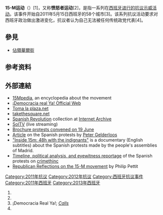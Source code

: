 **15-M运动**（）\[1\]，又称**愤怒者运动**\[2\]，是指一系列在[西班牙进行的抗议示威活动](../Page/西班牙.md "wikilink")。该事件开始自2011年5月15日西班牙的58个城市\[3\]。该系列抗议活动要求对西班牙政治做出激进变化，抗议者认为自己无法被任何传统政党代表\[4\]。

## 參見

  - [佔領華爾街](../Page/佔領華爾街.md "wikilink")

## 参考资料

<references/>

## 外部連結

  - [15Mpedia](http://15mpedia.org), an encyclopedia about the movement
  - [¡Democracia real Ya\! Official
    Web](https://web.archive.org/web/20110520210745/http://www.democraciarealya.es/)
  - [Toma la plaza.net](http://tomalaplaza.net/)
  - [takethesquare.net](http://takethesquare.net)
  - [Spanish Revolution](http://archive.org/details/spanishrevolution)
    collection at [Internet
    Archive](https://zh.wikipedia.org/wiki/Internet_Archive "wikilink")
  - [SolTV](http://www.soltv.tv) (live streaming)
  - [Brochure protests convened on 19
    June](https://web.archive.org/web/20111125191824/http://es.scribd.com/doc/57091274/Democracia-Real-YA-El-19-de-Junio-Volvemos-a-Tomar-Las-Calles)
  - [Article](https://web.archive.org/web/20110610010558/http://www.counterpunch.org/gelderloos06072011.html)
    on the Spanish protests by [Peter
    Gelderloos](https://zh.wikipedia.org/wiki/Peter_Gelderloos "wikilink")
  - ["Inside 15m: 48h with the
    indignants"](http://www.kaosenlared.net/noticia/video-reportaje-inside-15m-48h-ls-indignads)
    is a documentary (English subtitles) about the Spanish protests made
    by the people's assemblies of Madrid.
  - [Timeline, political analysis, and eyewitness
    reportage](https://web.archive.org/web/20130425075421/http://www.crimethinc.com/texts/recentfeatures/barc.php)
    of the Spanish protests on
    [crimethinc](https://zh.wikipedia.org/wiki/crimethinc "wikilink")
  - [Republican Reflections on the 15-M
    movement](http://www.booksandideas.net/Republican-Reflections-on-the-15-M.html)
    by Philip Pettit

[Category:2011年抗议](https://zh.wikipedia.org/wiki/Category:2011年抗议 "wikilink")
[Category:2012年抗议](https://zh.wikipedia.org/wiki/Category:2012年抗议 "wikilink")
[Category:西班牙抗议事件](https://zh.wikipedia.org/wiki/Category:西班牙抗议事件 "wikilink")
[Category:2011年西班牙](https://zh.wikipedia.org/wiki/Category:2011年西班牙 "wikilink")
[Category:2013年西班牙](https://zh.wikipedia.org/wiki/Category:2013年西班牙 "wikilink")

1.
2.
3.  ¡Democracia Real Ya\!;
    *[Calls](http://democraciarealya.es/?page_id=580)*
4.